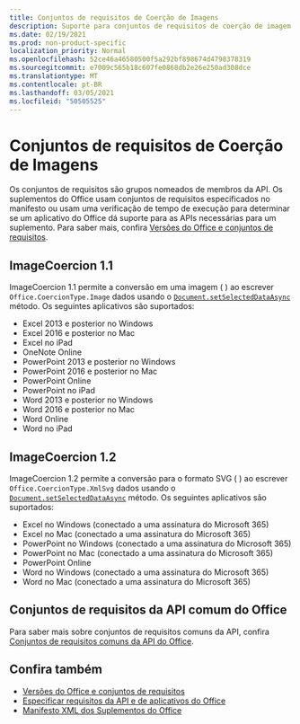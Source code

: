 ```yaml
---
title: Conjuntos de requisitos de Coerção de Imagens
description: Suporte para conjuntos de requisitos de coerção de imagem com os complementos do Office no Excel, no PowerPoint e no Word.
ms.date: 02/19/2021
ms.prod: non-product-specific
localization_priority: Normal
ms.openlocfilehash: 52ce46a46580500f5a292bf898674d4798378319
ms.sourcegitcommit: e7009c565b18c607fe0868db2e26e250ad308dce
ms.translationtype: MT
ms.contentlocale: pt-BR
ms.lasthandoff: 03/05/2021
ms.locfileid: "50505525"
---
```

# <a name="image-coercion-requirement-sets"></a>Conjuntos de requisitos de Coerção de Imagens

Os conjuntos de requisitos são grupos nomeados de membros da API. Os suplementos do Office usam conjuntos de requisitos especificados no manifesto ou usam uma verificação de tempo de execução para determinar se um aplicativo do Office dá suporte para as APIs necessárias para um suplemento. Para saber mais, confira [Versões do Office e conjuntos de requisitos](../../develop/office-versions-and-requirement-sets.md).

## <a name="imagecoercion-11"></a>ImageCoercion 1.1

ImageCoercion 1.1 permite a conversão em uma imagem ( ) ao escrever `Office.CoercionType.Image` dados usando o [`Document.setSelectedDataAsync`](/javascript/api/office/office.document#setselecteddataasync-data--options--callback-) método. Os seguintes aplicativos são suportados:

- Excel 2013 e posterior no Windows
- Excel 2016 e posterior no Mac
- Excel no iPad
- OneNote Online
- PowerPoint 2013 e posterior no Windows
- PowerPoint 2016 e posterior no Mac
- PowerPoint Online
- PowerPoint no iPad
- Word 2013 e posterior no Windows
- Word 2016 e posterior no Mac
- Word Online
- Word no iPad

## <a name="imagecoercion-12"></a>ImageCoercion 1.2

ImageCoercion 1.2 permite a conversão para o formato SVG ( ) ao escrever `Office.CoercionType.XmlSvg` dados usando o [`Document.setSelectedDataAsync`](/javascript/api/office/office.document#setselecteddataasync-data--options--callback-) método. Os seguintes aplicativos são suportados:

- Excel no Windows (conectado a uma assinatura do Microsoft 365)
- Excel no Mac (conectado a uma assinatura do Microsoft 365)
- PowerPoint no Windows (conectado a uma assinatura do Microsoft 365)
- PowerPoint no Mac (conectado a uma assinatura do Microsoft 365)
- PowerPoint Online
- Word no Windows (conectado a uma assinatura do Microsoft 365)
- Word no Mac (conectado a uma assinatura do Microsoft 365)

## <a name="office-common-api-requirement-sets"></a>Conjuntos de requisitos da API comum do Office

Para saber mais sobre conjuntos de requisitos comuns da API, confira [Conjuntos de requisitos comuns da API do Office](office-add-in-requirement-sets.md).

## <a name="see-also"></a>Confira também

- [Versões do Office e conjuntos de requisitos](../../develop/office-versions-and-requirement-sets.md)
- [Especificar requisitos da API e de aplicativos do Office](../../develop/specify-office-hosts-and-api-requirements.md)
- [Manifesto XML dos Suplementos do Office](../../develop/add-in-manifests.md)

